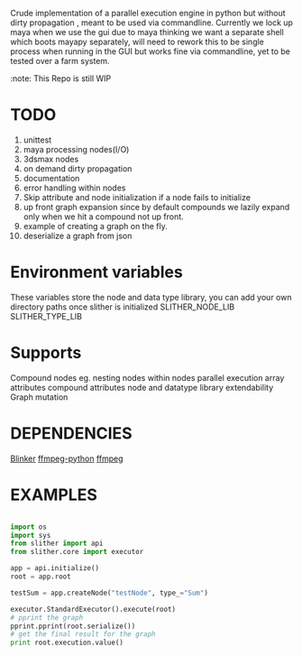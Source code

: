 Crude implementation of a parallel execution engine in python but without dirty propagation , meant to be used via commandline. Currently we lock up maya when we use the gui due to maya thinking we want a separate shell which boots mayapy separately, will need to rework this to be single process when running in the GUI but works fine via commandline, yet to be tested over a farm system.

:note: This Repo is still WIP

# TODO
1. unittest
2. maya processing nodes(I/O)
3. 3dsmax nodes
4. on demand dirty propagation
5. documentation
6. error handling within nodes
7. Skip attribute and node initialization if a node fails to initialize
8. up front graph expansion since by default compounds we lazily expand only when we hit a compound not up front.
10. example of creating a graph on the fly.
11. deserialize a graph from json

# Environment variables
These variables store the node and data type library, you can add your own directory paths once slither is initialized
SLITHER_NODE_LIB
SLITHER_TYPE_LIB

# Supports
Compound nodes eg. nesting nodes within nodes
parallel execution
array attributes
compound attributes
node and datatype library extendability
Graph mutation

# DEPENDENCIES
[Blinker](https://github.com/jek/blinker)
[ffmpeg-python](https://github.com/kkroening/ffmpeg-python)
[ffmpeg](https://www.ffmpeg.org/)

# EXAMPLES

```python

import os
import sys
from slither import api
from slither.core import executor

app = api.initialize()
root = app.root

testSum = app.createNode("testNode", type_="Sum")

executor.StandardExecutor().execute(root)
# pprint the graph
pprint.pprint(root.serialize())
# get the final result for the graph
print root.execution.value()
```
